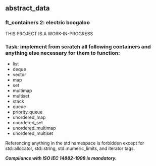 ## abstract_data
### ft_containers 2: electric boogaloo

THIS PROJECT IS A WORK-IN-PROGRESS

### Task: implement from scratch all following containers and anything else necessary for them to function:
- list
- deque
- vector
- map
- set
- multimap
- multiset
- stack
- queue
- priority_queue
- unordered_map
- unordered_set
- unordered_multimap
- unordered_multiset

Referencing anything in the std namespace is forbidden except for std::allocator, std::string, std::numeric_limits, and iterator tags.

***Compliance with ISO IEC 14882-1998 is mandatory.***
